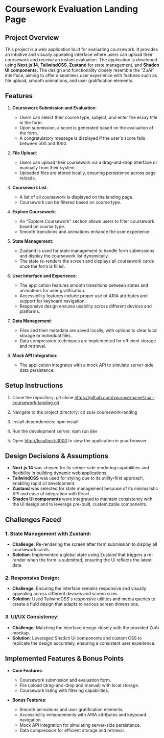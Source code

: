 
# Coursework Evaluation Landing Page

## Project Overview

This project is a web application built for evaluating coursework. It provides an intuitive and visually appealing interface where users can upload their coursework and receive an instant evaluation. The application is developed using **Next.js 14**, **TailwindCSS**, **Zustand** for state management, and **Shadcn UI components**. The design and functionality closely resemble the "ZuAi" interface, aiming to offer a seamless user experience with features such as file upload, smooth animations, and user gratification elements.

## Features

1. **Coursework Submission and Evaluation**:
   - Users can select their course type, subject, and enter the essay title in the form.
   - Upon submission, a score is generated based on the evaluation of the form.
   - A congratulatory message is displayed if the user's score falls between 500 and 1000.

2. **File Upload**:
   - Users can upload their coursework via a drag-and-drop interface or manually from their system.
   - Uploaded files are stored locally, ensuring persistence across page reloads.

3. **Coursework List**:
   - A list of all coursework is displayed on the landing page.
   - Coursework can be filtered based on course type.

4. **Explore Coursework**:
   - An "Explore Coursework" section allows users to filter coursework based on course type.
   - Smooth transitions and animations enhance the user experience.

5. **State Management**:
   - Zustand is used for state management to handle form submissions and display the coursework list dynamically.
   - The state re-renders the screen and displays all coursework cards once the form is filled.

6. **User Interface and Experience**:
   - The application features smooth transitions between states and animations for user gratification.
   - Accessibility features include proper use of ARIA attributes and support for keyboard navigation.
   - Responsive design ensures usability across different devices and platforms.

7. **Data Management**:
   - Files and their metadata are saved locally, with options to clear local storage or individual files.
   - Data compression techniques are implemented for efficient storage and retrieval.

8. **Mock API Integration**:
   - The application integrates with a mock API to simulate server-side data persistence.

## Setup Instructions

1. Clone the repository:
   git clone https://github.com/yourusername/zuai-coursework-landing.git

2. Navigate to the project directory:
   cd zuai-coursework-landing

3. Install dependencies:
   npm install

4. Run the development server:
   npm run dev

5. Open [http://localhost:3000](http://localhost:3000) to view the application in your browser.

## Design Decisions & Assumptions

- **Next.js 14** was chosen for its server-side rendering capabilities and flexibility in building dynamic web applications.
- **TailwindCSS** was used for styling due to its utility-first approach, enabling rapid UI development.
- **Zustand** was selected for state management because of its minimalistic API and ease of integration with React.
- **Shadcn UI components** were integrated to maintain consistency with the UI design and to leverage pre-built, customizable components.

## Challenges Faced

### 1. State Management with Zustand:
   - **Challenge**: Re-rendering the screen after form submission to display all coursework cards.
   - **Solution**: Implemented a global state using Zustand that triggers a re-render when the form is submitted, ensuring the UI reflects the latest data.

### 2. Responsive Design:
   - **Challenge**: Ensuring the interface remains responsive and visually appealing across different devices and screen sizes.
   - **Solution**: Used TailwindCSS's responsive utilities and media queries to create a fluid design that adapts to various screen dimensions.

### 3. UI/UX Consistency:
   - **Challenge**: Matching the interface design closely with the provided ZuAi mockup.
   - **Solution**: Leveraged Shadcn UI components and custom CSS to replicate the design accurately, ensuring a consistent user experience.

## Implemented Features & Bonus Points

- **Core Features**:
   - Coursework submission and evaluation form.
   - File upload (drag-and-drop and manual) with local storage.
   - Coursework listing with filtering capabilities.

- **Bonus Features**:
   - Smooth animations and user gratification elements.
   - Accessibility enhancements with ARIA attributes and keyboard navigation.
   - Mock API integration for simulating server-side persistence.
   - Data compression for efficient storage and retrieval.
